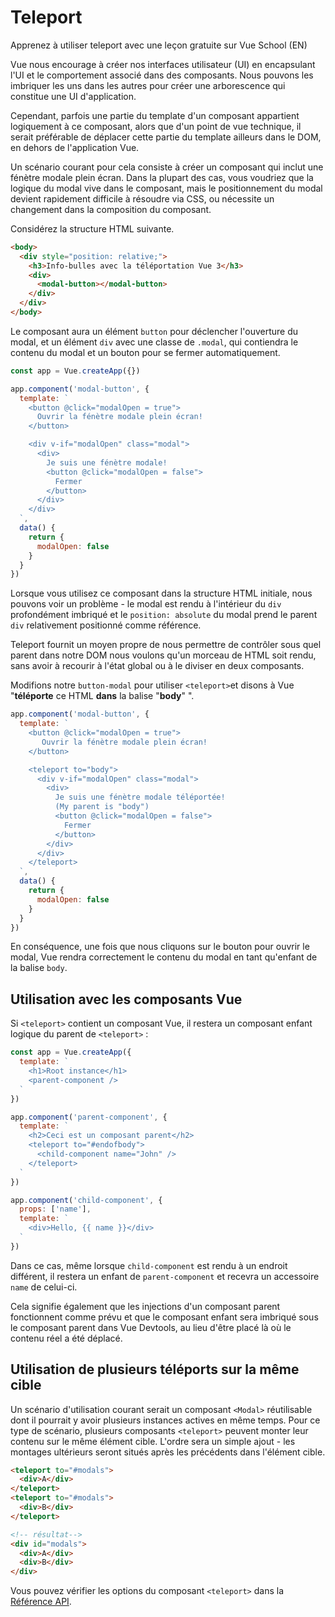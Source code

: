 # Teleport

<VideoLesson href="https://vueschool.io/lessons/vue-3-teleport?friend=vuejs" title="Learn how to use teleport with Vue School">Apprenez à utiliser teleport avec une leçon gratuite sur Vue School (EN)</VideoLesson>

Vue nous encourage à créer nos interfaces utilisateur (UI) en encapsulant l'UI et le comportement associé dans des composants. Nous pouvons les imbriquer les uns dans les autres pour créer une arborescence qui constitue une UI d'application.

Cependant, parfois une partie du template d'un composant appartient logiquement à ce composant, alors que d'un point de vue technique, il serait préférable de déplacer cette partie du template ailleurs dans le DOM, en dehors de l'application Vue.

Un scénario courant pour cela consiste à créer un composant qui inclut une fénètre modale plein écran. Dans la plupart des cas, vous voudriez que la logique du modal vive dans le composant, mais le positionnement du modal devient rapidement difficile à résoudre via CSS, ou nécessite un changement dans la composition du composant.

Considérez la structure HTML suivante.

```html
<body>
  <div style="position: relative;">
    <h3>Info-bulles avec la téléportation Vue 3</h3>
    <div>
      <modal-button></modal-button>
    </div>
  </div>
</body>
```

Le composant aura un élément `button` pour déclencher l'ouverture du modal, et un élément `div` avec une classe de `.modal`, qui contiendra le contenu du modal et un bouton pour se fermer automatiquement.

```js
const app = Vue.createApp({})

app.component('modal-button', {
  template: `
    <button @click="modalOpen = true">
      Ouvrir la fénètre modale plein écran!
    </button>

    <div v-if="modalOpen" class="modal">
      <div>
        Je suis une fénètre modale! 
        <button @click="modalOpen = false">
          Fermer
        </button>
      </div>
    </div>
  `,
  data() {
    return {
      modalOpen: false
    }
  }
})
```

Lorsque vous utilisez ce composant dans la structure HTML initiale, nous pouvons voir un problème - le modal est rendu à l'intérieur du `div` profondément imbriqué et le `position: absolute` du modal prend le parent `div` relativement positionné comme référence.

Teleport fournit un moyen propre de nous permettre de contrôler sous quel parent dans notre DOM nous voulons qu'un morceau de HTML soit rendu, sans avoir à recourir à l'état global ou à le diviser en deux composants.

Modifions notre `button-modal` pour utiliser `<teleport>`et disons à Vue "**téléporte** ce HTML **dans** la balise "**body**" ".

```js
app.component('modal-button', {
  template: `
    <button @click="modalOpen = true">
       Ouvrir la fénètre modale plein écran!
    </button>

    <teleport to="body">
      <div v-if="modalOpen" class="modal">
        <div>
          Je suis une fénètre modale téléportée! 
          (My parent is "body")
          <button @click="modalOpen = false">
            Fermer
          </button>
        </div>
      </div>
    </teleport>
  `,
  data() {
    return {
      modalOpen: false
    }
  }
})
```

En conséquence, une fois que nous cliquons sur le bouton pour ouvrir le modal, Vue rendra correctement le contenu du modal en tant qu'enfant de la balise `body`.

<common-codepen-snippet title="Vue 3 Teleport" slug="gOPNvjR" tab="js,result" />

## Utilisation avec les composants Vue

Si `<teleport>` contient un composant Vue, il restera un composant enfant logique du parent de `<teleport>` :

```js
const app = Vue.createApp({
  template: `
    <h1>Root instance</h1>
    <parent-component />
  `
})

app.component('parent-component', {
  template: `
    <h2>Ceci est un composant parent</h2>
    <teleport to="#endofbody">
      <child-component name="John" />
    </teleport>
  `
})

app.component('child-component', {
  props: ['name'],
  template: `
    <div>Hello, {{ name }}</div>
  `
})
```

Dans ce cas, même lorsque `child-component` est rendu à un endroit différent, il restera un enfant de `parent-component` et recevra un accessoire `name` de celui-ci.

Cela signifie également que les injections d'un composant parent fonctionnent comme prévu et que le composant enfant sera imbriqué sous le composant parent dans Vue Devtools, au lieu d'être placé là où le contenu réel a été déplacé.

## Utilisation de plusieurs téléports sur la même cible

Un scénario d'utilisation courant serait un composant `<Modal>` réutilisable dont il pourrait y avoir plusieurs instances actives en même temps. Pour ce type de scénario, plusieurs composants `<teleport>` peuvent monter leur contenu sur le même élément cible. L'ordre sera un simple ajout - les montages ultérieurs seront situés après les précédents dans l'élément cible.

```html
<teleport to="#modals">
  <div>A</div>
</teleport>
<teleport to="#modals">
  <div>B</div>
</teleport>

<!-- résultat-->
<div id="modals">
  <div>A</div>
  <div>B</div>
</div>
```

Vous pouvez vérifier les options du composant `<teleport>` dans la [Référence API](../api/built-in-components.html#teleport).
